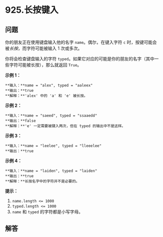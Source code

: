 # 925.长按键入

## 问题

你的朋友正在使用键盘输入他的名字 `name`。偶尔，在键入字符 `c` 时，按键可能会被*长按*，而字符可能被输入 1 次或多次。

你将会检查键盘输入的字符 `typed`。如果它对应的可能是你的朋友的名字（其中一些字符可能被长按），那么就返回 `True`。

**示例 1：**

```
**输入：**name = "alex", typed = "aaleex"
**输出：**true
**解释：**'alex' 中的 'a' 和 'e' 被长按。

```

**示例 2：**

```
**输入：**name = "saeed", typed = "ssaaedd"
**输出：**false
**解释：**'e' 一定需要被键入两次，但在 typed 的输出中不是这样。

```

**示例 3：**

```
**输入：**name = "leelee", typed = "lleeelee"
**输出：**true

```

**示例 4：**

```
**输入：**name = "laiden", typed = "laiden"
**输出：**true
**解释：**长按名字中的字符并不是必要的。

```

**提示：**

1. `name.length <= 1000`
2. `typed.length <= 1000`
3. `name` 和 `typed` 的字符都是小写字母。



## 解答

